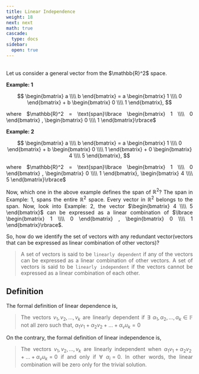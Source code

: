 ```yaml
---
title: Linear Independence
weight: 18
next: next
math: true
cascade:
  type: docs
sidebar:
  open: true
---
```


<br>
<div style="text-align: justify;">
Let us consider a general vector from the $\mathbb{R}^2$ space.

**Example: 1**

$$
\begin{bmatrix} a \\\\ b \end{bmatrix} = a \begin{bmatrix} 1 \\\\ 0 \end{bmatrix} + b \begin{bmatrix} 0 \\\\ 1 \end{bmatrix},
$$

where $\mathbb{R}^2 = \text{span}\lbrace \begin{bmatrix} 1 \\\\ 0 \end{bmatrix} , \begin{bmatrix} 0 \\\\ 1 \end{bmatrix}\rbrace$

**Example: 2**

$$
\begin{bmatrix} a \\\\ b \end{bmatrix} = a \begin{bmatrix} 1 \\\\ 0 \end{bmatrix} + b \begin{bmatrix} 0 \\\\ 1 \end{bmatrix} + 0 \begin{bmatrix} 4 \\\\ 5 \end{bmatrix},
$$

where $\mathbb{R}^2 = \text{span}\lbrace \begin{bmatrix} 1 \\\\ 0 \end{bmatrix} , \begin{bmatrix} 0 \\\\ 1 \end{bmatrix}, \begin{bmatrix} 4 \\\\ 5 \end{bmatrix}\rbrace$

Now, which one in the above example defines the span of $\mathbb{R}^2$? The span in Example: 1, spans the entire $\mathbb{R}^2$ space. Every vector in $\mathbb{R}^2$ belongs to the span. Now, look into Example: 2, the vector $\begin{bmatrix} 4 \\\\ 5 \end{bmatrix}$ can be expressed as a linear combination of $\lbrace \begin{bmatrix} 1 \\\\ 0 \end{bmatrix} , \begin{bmatrix} 0 \\\\ 1 \end{bmatrix}\rbrace$.

So, how do we identify the set of vectors with any redundant vector(vectors that can be expressed as linear combination of other vectors)?

> A set of vectors is said to be `linearly dependent` if any of the vectors can be expressed as a linear combination of other vectors. A set of vectors is said to be `linearly independent` if the vectors cannot be expressed as a linear combination of each other.

## Definition

The formal definition of linear dependence is,

> The vectors $v_1, v_2, \dots, v_k$ are linearly dependent if $\exists \text{ } \alpha_1, \alpha_2, \dots, \alpha_k \in \mathbb{F}$ not all zero such that, $\alpha_1v_1 + \alpha_2v_2 + \dots + \alpha_vu_k = 0$

On the contrary, the formal definition of linear independence is,

> The vectors $v_1, v_2, \dots, v_k$ are linearly independent when $\alpha_1v_1 + \alpha_2v_2 + \dots + \alpha_vu_k = 0$ if and only if $\forall \text{ } \alpha_i = 0$. In other words, the linear combination will be zero only for the trivial solution.

</div>
